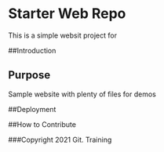 # Starter Web Repo

This is a simple websit project for


##Introduction


## Purpose

Sample website with plenty of files for demos

##Deployment


##How to Contribute


###Copyright
2021 Git. Training